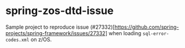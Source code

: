 # spring-zos-dtd-issue
Sample project to reproduce issue (#27332)[https://github.com/spring-projects/spring-framework/issues/27332] when loading `sql-error-codes.xml` on z/OS.

